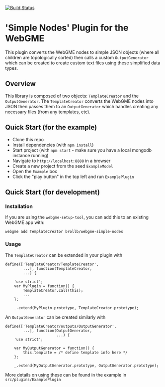 [![Build Status](https://travis-ci.org/webgme/webgme-simple-nodes.svg?branch=master)](https://travis-ci.org/webgme/webgme-simple-nodes)
# 'Simple Nodes' Plugin for the WebGME
This plugin converts the WebGME nodes to simple JSON objects (where all children are topologically sorted) then calls a custom `OutputGenerator` which can be created to create custom text files using these simplified data types.

## Overview
This library is composed of two objects: `TemplateCreator` and the `OutputGenerator`. The `TemplateCreator` converts the WebGME nodes into JSON then passes them to an `OutputGenerator` which handles creating any necessary files (from any templates, etc).

## Quick Start (for the example)
+ Clone this repo
+ Install dependencies (with `npm install`)
+ Start project (with `npm start` - make sure you have a local mongodb instance running)
+ Navigate to `http://localhost:8888` in a browser
+ Create a new project from the seed `ExampleModel`
+ Open the `Example` box
+ Click the "play button" in the top left and run `ExamplePlugin`

## Quick Start (for development)
### Installation
If you are using the `webgme-setup-tool`, you can add this to an existing WebGME app with:

```
webgme add TemplateCreator brollb/webgme-simple-nodes
```

### Usage
The `TemplateCreator` can be extended in your plugin with

```
define(['TemplateCreator/TemplateCreator',
        ...], function(TemplateCreator,
        ...) {

    'use strict';
    var MyPlugin = function() {
        TemplateCreator.call(this);
        ...
    };

    _.extend(MyPlugin.prototype, TemplateCreator.prototype);
```

An `OutputGenerator` can be created similarly with 

```
define(['TemplateCreator/outputs/OutputGenerator',
        ...], function(OutputGenerator,
                       ...) {
    'use strict';

    var MyOutputGenerator = function() {
        this.template = /* define template info here */
    };

    _.extend(MyOutputGenerator.prototype, OutputGenerator.prototype);

```

More details on using these can be found in the example in `src/plugins/ExamplePlugin`
